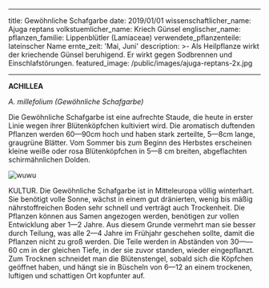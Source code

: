   
---

title: Gewöhnliche Schafgarbe
date: 2019/01/01
wissenschaftlicher_name: Ajuga reptans
volkstuemlicher_name: Kriech Günsel
englischer_name: 
pflanzen_familie: Lippenblütler (Lamiaceae)
verwendete_pflanzenteile: lateinscher Name
ernte_zeit: 'Mai, Juni'
description: >-
  Als Heilpflanze wirkt der kriechende Günsel beruhigend. Er wirkt gegen
  Sodbrennen und Einschlafstörungen.
featured_image: /public/images/ajuga-reptans-2x.jpg

---

**ACHILLEA**

*A. millefolium (Gewöhnliche Schafgarbe)*

Die Gewöhnliche Schafgarbe ist eine aufrechte Staude, die heute in erster Linie wegen ihrer Blütenköpfchen kultiviert wird. Die aromatisch duftenden Pflanzen werden 60—90cm hoch und haben stark zerteilte, 5—8cm lange, graugrüne Blätter. Vom Sommer bis zum Beginn des Herbstes erscheinen kleine weiße oder rosa Blütenköpfchen in 5—8 cm breiten, abgeflachten schirmähnlichen Dolden.

![wuwu](https://lh3.googleusercontent.com/HKW96wDIpkera-V7JQL3JykAuGAv7jD59oxSsVo9mlbnmb-B-CMSfFyZxqMBAY4NwJbD3vOmh_nx "gaerar")

KULTUR. Die Gewöhnliche Schafgarbe ist in Mitteleuropa völlig winterhart. Sie benötigt volle Sonne, wächst in einem gut dränierten, wenig bis mäßig nährstoffreichen Boden sehr schnell und verträgt auch Trockenheit. Die Pflanzen können aus Samen angezogen werden, benötigen zur vollen Entwicklung aber 1—2 Jahre. Aus diesem Grunde vermehrt man sie besser durch Teilung, was alle 2—4 Jahre im Frühjahr geschehen sollte, damit die Pflanzen nicht zu groß werden. Die Teile werden in Abständen von 30——60 cm in der gleichen Tiefe, in der sie zuvor standen, wieder eingepflanzt. Zum Trocknen schneidet man die Blütenstengel, sobald sich die Köpfchen geöffnet haben, und hängt sie in Büscheln von 6—12 an einem trockenen, luftigen und schattigen Ort kopfunter auf.
